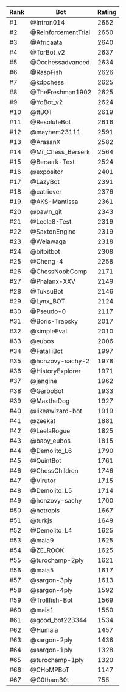 Rank|Bot|Rating
---|---|---
#1|@Intron014|2652
#2|@ReinforcementTrial|2650
#3|@Africaata|2640
#4|@TorBot_v2|2637
#5|@Occhessadvanced|2634
#6|@RaspFish|2626
#7|@kdpchess|2625
#8|@TheFreshman1902|2625
#9|@YoBot_v2|2624
#10|@ttBOT|2619
#11|@ResoluteBot|2616
#12|@mayhem23111|2591
#13|@ArasanX|2582
#14|@Mr_Chess_Berserk|2564
#15|@Berserk-Test|2524
#16|@expositor|2401
#17|@LazyBot|2391
#18|@catriever|2376
#19|@AKS-Mantissa|2361
#20|@pawn_git|2343
#21|@Leela8-Test|2319
#22|@SaxtonEngine|2319
#23|@Weiawaga|2318
#24|@bitbitbot|2308
#25|@Cheng-4|2258
#26|@ChessNoobComp|2171
#27|@Phalanx-XXV|2149
#28|@TuksuBot|2146
#29|@Lynx_BOT|2124
#30|@Pseudo-0|2117
#31|@Boris-Trapsky|2017
#32|@simpleEval|2010
#33|@eubos|2006
#34|@FataliiBot|1997
#35|@honzovy-sachy-2|1978
#36|@HistoryExplorer|1971
#37|@jangine|1962
#38|@GarboBot|1933
#39|@MaxtheDog|1927
#40|@likeawizard-bot|1919
#41|@zeekat|1881
#42|@LeelaRogue|1825
#43|@baby_eubos|1815
#44|@Demolito_L6|1790
#45|@QuintBot|1761
#46|@ChessChildren|1746
#47|@Virutor|1715
#48|@Demolito_L5|1714
#49|@honzovy-sachy|1700
#50|@notropis|1667
#51|@turkjs|1649
#52|@Demolito_L4|1625
#53|@maia9|1625
#54|@ZE_ROOK|1625
#55|@turochamp-2ply|1621
#56|@maia5|1617
#57|@sargon-3ply|1613
#58|@sargon-4ply|1592
#59|@Trollfish-Bot|1569
#60|@maia1|1550
#61|@good_bot223344|1534
#62|@Humaia|1457
#63|@sargon-2ply|1436
#64|@sargon-1ply|1328
#65|@turochamp-1ply|1320
#66|@CHoMPBoT|1147
#67|@G0thamB0t|755
